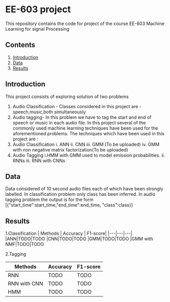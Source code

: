 # EE-603 project
This repository contains the code for project of the course EE-603 Machine Learning for signal Processing
 
## Contents
1. [Introduction](#introduction)
2. [Data](#data)
3. [Results](#results)

## Introduction
This project consists of exploring solution of two problems 
1. Audio Classification - Classes considered in this project are - speech,music,both simultaneously
2. Audio tagging- In this problem we have to tag the start and end of speech or music in each audio file.
In this project several of the commonly used machine learning techniques have been used for the aforementioned problems.
The techniques which have been used in this project are :
1. Audio Classification
   i. ANN
   ii. CNN
   iii. GMM (To be uploaded)
   iv. GMM with non negative matrix factorization(To be uploaded) 
2. Audio Tagging 
   i.HMM with GMM used to model emission probabilities.
   ii. RNNs
   iii. RNN with CNNs

## Data
Data considered of 10 second audio files each of which have been strongly labelled. In classification problem only class has been inferred.
In audio tagging problem the output is for the form [{"start_time":start_time,"end_time":end_time, "class":class}]

## Results
1.Classification
| Methods | Accuracy | F1-score|
|---|---|---|
|ANN|TODO|TODO
|CNN|TODO|TODO
|GMM|TODO|TODO
|GMM with NMF|TODO|TODO

2.Tagging

| Methods | Accuracy | F1-score|
|---|---|---|
|RNN|TODO|TODO
|RNN with CNN|TODO|TODO
|HMM|TODO|TODO
